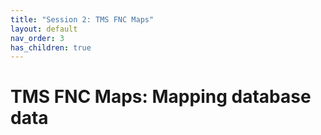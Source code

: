 ```yaml
---
title: "Session 2: TMS FNC Maps"
layout: default
nav_order: 3
has_children: true
---
```


# TMS FNC Maps: Mapping database data
